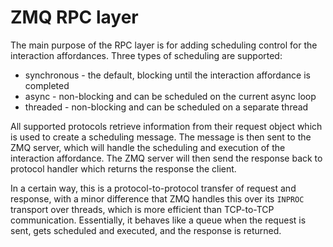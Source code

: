 # ZMQ RPC layer

The main purpose of the RPC layer is for adding scheduling control for the interaction affordances. Three types of scheduling are supported:

- synchronous - the default, blocking until the interaction affordance is completed
- async - non-blocking and can be scheduled on the current async loop  
- threaded - non-blocking and can be scheduled on a separate thread

All supported protocols retrieve information from their request object which is used to create a scheduling message. The message is then sent to the ZMQ server, which will handle the scheduling and execution of the interaction affordance. The ZMQ server will then send the response back to protocol handler which returns the response the client.

In a certain way, this is a protocol-to-protocol transfer of request and response, with a minor difference that ZMQ handles this over its `INPROC` transport over threads, which is more efficient than TCP-to-TCP communication. Essentially, it behaves like a queue when the request is sent, gets scheduled and executed, and the response is returned.
